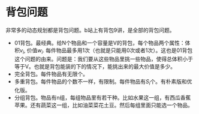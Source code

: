 # 背包问题

非常多的动态规划都是背包问题。b站上有背包9讲，是全部的背包问题。

- 01背包。最经典。给N个物品和一个容量是V的背包，每个物品两个属性：体积$v_i$, 价值$w_i$. 每件物品最多用1次（也就是只能用0次或者1次）。这也是01背包这个问题的由来。问题是：我们要从这些物品里挑一些物品，使得总体积小于等于V。也就是背包能装的下的情况下，能挑出来的最大价值是多少。
- 完全背包。每件物品有无限个。
- 多重背包。每件物品的个数不一样，有限制。每件物品有$S_i$个。有朴素版和优化版。
- 分组背包。物品有n组，每组物品里有若干种。比如水果这一组，有西瓜香蕉苹果。还有蔬菜这一组，比如油菜菜花土豆。然后每组里面只能选一个物品。
